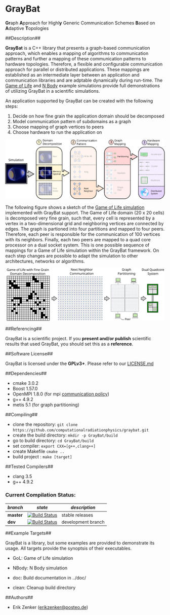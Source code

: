 GrayBat
=======

<b>Gr</b>aph <b>A</b>pproach for Highl<b>y</b> Generic Communication Schemes <b>B</b>ased on <b>A</b>daptive <b>T</b>opologies 


##Description##

**GrayBat** is a C++ library that presents a graph-based communication
approach, which enables a mapping of algorithms to communication
patterns and further a mapping of these communication patterns to
hardware topologies. Therefore, a flexible and configurable
communication approach for parallel or distributed applications. These
mappings are established as an intermediate layer between an
application and communication libraries and are adptable dynamically
during run-time.  The [Game of Life](src/gol.cc) and [N
Body](src/nbody.cc) example simulations provide full demonstrations of
utilizing GrayBat in a scientific simulations.

An application supported by GrayBat can be created with the following steps:

1. Decide on how fine grain the application domain should be decomposed
2. Model communication pattern of subdomains as a graph
3. Choose mapping of graph vertices to peers
4. Choose hardware to run the application on

![GrayBat Overview](utils/doxygen/graphics/overview.svg)

The following figure shows a sketch of the [Game of Life
simulation](src/gol.cc) implemented with GrayBat support.  The Game of
Life domain (20 x 20 cells) is decomposed very fine grain, such that,
every cell is represented by a vertex in a two-dimensional grid and
neighboring vertices are connected by edges. The graph is partioned
into four partitions and mapped to four peers. Therefore, each peer is
responsible for the communication of 100 vertices with its
neighbors. Finally, each two peers are mapped to a quad core processor
on a dual socket system. This is one possible sequence of mappings for a Game of
Life simulation within the GrayBat framework. On each step changes are possible
to adapt the simulation to other architectures, networks or
algorithms.

![Game of Life](utils/doxygen/graphics/gol.svg)


##Referencing##

GrayBat is a scientific project. If you **present and/or publish** scientific
results that used GrayBat, you should set this as a **reference**.


##Software License##


GrayBat  is licensed under the <b>GPLv3+</b>. Please refer to our [LICENSE.md](LICENSE.md)


##Dependencies##

 * cmake 3.0.2
 * Boost 1.57.0
 * OpenMPI 1.8.0 (for mpi [communication policy](utils/doxygen/communicationPolicy.md))
 * g++ 4.9.2
 * metis 5.1 (for graph partitioning)

##Compiling##

 * clone the repository: `git clone https://github.com/computationalradiationphysics/graybat.git`
 * create the build directory: `mkdir -p GrayBat/build`
 * go to build directory: `cd GrayBat/build`
 * set compiler: `export CXX=[g++,clang++]`
 * create Makefile `cmake ..`
 * build project : `make [target]`

##Tested Compilers##

 * clang 3.5
 * g++ 4.9.2

### Current Compilation Status:

| *branch* | *state* | *description* |
| -------- | --------| ------------- |
| **master** | [![Build Status](http://haseongpu.mooo.com/api/badge/github.com/erikzenker/GrayBat/status.svg?branch=master)](http://haseongpu.mooo.com/github.com/erikzenker/GrayBat) |  stable releases |
| **dev**  | [![Build Status](http://haseongpu.mooo.com/api/badge/github.com/erikzenker/GrayBat/status.svg?branch=dev)](http://haseongpu.mooo.com/github.com/erikzenker/GrayBat) |development branch |

##Example Targets##

GrayBat is a library, but some examples are provided to demonstrate
its usage. All targets provide the synoptsis of their executables.

 * GoL: Game of Life simulation

 * NBody: N Body simulation

 * doc: Build documentation in ../doc/

 * clean: Cleanup build directory



##Authors##

 * Erik Zenker (erikzenker@posteo.de)
